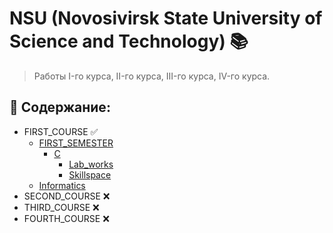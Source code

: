 # NSU (Novosivirsk State University of Science and Technology) 📚
> Работы I-го курса, II-го курса, III-го курса, IV-го курса.
## 📁 Содержание:
* FIRST_COURSE :white_check_mark:
   - [FIRST_SEMESTER](https://github.com/podumai/NSU/tree/main/FIRST_COURSE/FIRST_SEMESTER)
       * [C](https://github.com/podumai/NSU/tree/main/FIRST_COURSE/FIRST_SEMESTER/C)
           * [Lab_works](https://github.com/podumai/NSU/tree/main/FIRST_COURSE/FIRST_SEMESTER/C/Lab_works)
           * [Skillspace](https://github.com/podumai/NSU/tree/main/FIRST_COURSE/FIRST_SEMESTER/C/Skillspace)
   - [Informatics](https://github.com/podumai/NSU/tree/main/FIRST_COURSE/Informatics)
* SECOND_COURSE :x:
* THIRD_COURSE :x:
* FOURTH_COURSE :x:
